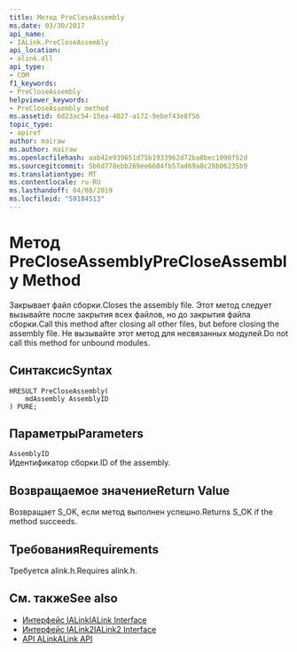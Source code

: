 ```yaml
---
title: Метод PreCloseAssembly
ms.date: 03/30/2017
api_name:
- IALink.PreCloseAssembly
api_location:
- alink.dll
api_type:
- COM
f1_keywords:
- PreCloseAssembly
helpviewer_keywords:
- PreCloseAssembly method
ms.assetid: 6d23ac54-15ea-4027-a172-9ebef43e8f56
topic_type:
- apiref
author: mairaw
ms.author: mairaw
ms.openlocfilehash: aab42e939651d75b1933962d72ba8bec1090f52d
ms.sourcegitcommit: 5b6d778ebb269ee6684fb57ad69a8c28b06235b9
ms.translationtype: MT
ms.contentlocale: ru-RU
ms.lasthandoff: 04/08/2019
ms.locfileid: "59184513"
---
```

# <a name="precloseassembly-method"></a><span data-ttu-id="71098-102">Метод PreCloseAssembly</span><span class="sxs-lookup"><span data-stu-id="71098-102">PreCloseAssembly Method</span></span>
<span data-ttu-id="71098-103">Закрывает файл сборки.</span><span class="sxs-lookup"><span data-stu-id="71098-103">Closes the assembly file.</span></span> <span data-ttu-id="71098-104">Этот метод следует вызывайте после закрытия всех файлов, но до закрытия файла сборки.</span><span class="sxs-lookup"><span data-stu-id="71098-104">Call this method after closing all other files, but before closing the assembly file.</span></span> <span data-ttu-id="71098-105">Не вызывайте этот метод для несвязанных модулей.</span><span class="sxs-lookup"><span data-stu-id="71098-105">Do not call this method for unbound modules.</span></span>  
  
## <a name="syntax"></a><span data-ttu-id="71098-106">Синтаксис</span><span class="sxs-lookup"><span data-stu-id="71098-106">Syntax</span></span>  
  
```  
HRESULT PreCloseAssembly(  
    mdAssembly AssemblyID  
) PURE;  
```  
  
## <a name="parameters"></a><span data-ttu-id="71098-107">Параметры</span><span class="sxs-lookup"><span data-stu-id="71098-107">Parameters</span></span>  
 `AssemblyID`  
 <span data-ttu-id="71098-108">Идентификатор сборки.</span><span class="sxs-lookup"><span data-stu-id="71098-108">ID of the assembly.</span></span>  
  
## <a name="return-value"></a><span data-ttu-id="71098-109">Возвращаемое значение</span><span class="sxs-lookup"><span data-stu-id="71098-109">Return Value</span></span>  
 <span data-ttu-id="71098-110">Возвращает S_OK, если метод выполнен успешно.</span><span class="sxs-lookup"><span data-stu-id="71098-110">Returns S_OK if the method succeeds.</span></span>  
  
## <a name="requirements"></a><span data-ttu-id="71098-111">Требования</span><span class="sxs-lookup"><span data-stu-id="71098-111">Requirements</span></span>  
 <span data-ttu-id="71098-112">Требуется alink.h.</span><span class="sxs-lookup"><span data-stu-id="71098-112">Requires alink.h.</span></span>  
  
## <a name="see-also"></a><span data-ttu-id="71098-113">См. также</span><span class="sxs-lookup"><span data-stu-id="71098-113">See also</span></span>

- [<span data-ttu-id="71098-114">Интерфейс IALink</span><span class="sxs-lookup"><span data-stu-id="71098-114">IALink Interface</span></span>](../../../../docs/framework/unmanaged-api/alink/ialink-interface.md)
- [<span data-ttu-id="71098-115">Интерфейс IALink2</span><span class="sxs-lookup"><span data-stu-id="71098-115">IALink2 Interface</span></span>](../../../../docs/framework/unmanaged-api/alink/ialink2-interface.md)
- [<span data-ttu-id="71098-116">API ALink</span><span class="sxs-lookup"><span data-stu-id="71098-116">ALink API</span></span>](../../../../docs/framework/unmanaged-api/alink/index.md)
